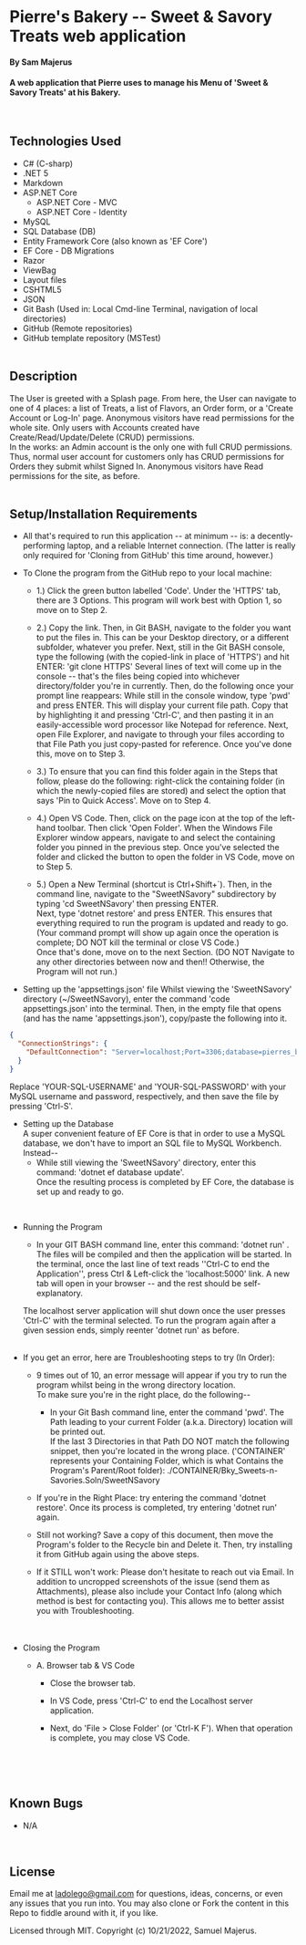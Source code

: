 # Pierre's Bakery -- Sweet & Savory Treats web application

#### By Sam Majerus

#### A web application that Pierre uses to manage his Menu of 'Sweet & Savory Treats' at his Bakery. 
<br>

## Technologies Used

* C# (C-sharp)
* .NET 5 
* Markdown
* ASP.NET Core
  * ASP.NET Core - MVC 
  * ASP.NET Core - Identity
* MySQL
* SQL Database (DB) 
* Entity Framework Core  (also known as 'EF Core')
* EF Core - DB Migrations
* Razor
* ViewBag
* Layout files 
* CSHTML5 
* JSON
* Git Bash (Used in: Local Cmd-line Terminal, navigation of local directories)
* GitHub (Remote repositories)
* GitHub template repository (MSTest)
<br><br>


## Description

The User is greeted with a Splash page. From here, the User can navigate to one of 4 places: a list of Treats, a list of Flavors, an Order form, or a 'Create Account or Log-In' page. Anonymous visitors have read permissions for the whole site. Only users with Accounts created have Create/Read/Update/Delete (CRUD) permissions.   
In the works:   an Admin account is the only one with full CRUD permissions.   Thus, normal user account for customers only has CRUD permissions for Orders they submit whilst Signed In.  Anonymous visitors have Read permissions for the site, as before. <br><br>


<!-- Resources I found to be helpful whilst developing this application-- 
* [Configuring a Primary Key - Microsoft Learn](https://learn.microsoft.com/en-us/ef/core/modeling/keys?tabs=data-annotations#configuring-a-primary-key)
* [Help with an 'Internal Server Error' that occurs when population of a SelectList dropdown element fails](https://stackoverflow.com/questions/26585495/there-is-no-viewdata-item-of-type-ienumerableselectlistitem-that-has-the-key) <br><br><br> -->


## Setup/Installation Requirements

* All that's required to run this application -- at minimum -- is: a decently-performing laptop, and a reliable Internet connection. (The latter is really only required for 'Cloning from GitHub' this time around, however.) 

* To Clone the program from the GitHub repo to your local machine:

  * 1.) Click the green button labelled 'Code'. Under the 'HTTPS' tab, there are 3 Options. This program will work best with Option 1, so move on to Step 2. <br> 

  * 2.) Copy the link. Then, in Git BASH, navigate to the folder you want to put the files in. This can be your Desktop directory, or a different subfolder, whatever you prefer. Next, still in the Git BASH console, type the following (with the copied-link in place of 'HTTPS') and hit ENTER: 'git clone HTTPS' Several lines of text will come up in the console -- that's the files being copied into whichever directory/folder you're in currently. Then, do the following once your prompt line reappears: While still in the console window, type 'pwd' and press ENTER. This will display your current file path. Copy that by highlighting it and pressing 'Ctrl-C', and then pasting it in an easily-accessible word processor like Notepad for reference. Next, open File Explorer, and navigate to through your files according to that File Path you just copy-pasted for reference. Once you've done this, move on to Step 3. <br>

  * 3.) To ensure that you can find this folder again in the Steps that follow, please do the following: right-click the containing folder (in which the newly-copied files are stored) and select the option that says 'Pin to Quick Access'.  Move on to Step 4. <br>

  * 4.) Open VS Code. Then, click on the page icon at the top of the left-hand toolbar. Then click 'Open Folder'. When the Windows File Explorer window appears, navigate to and select the containing folder you pinned in the previous step. Once you've selected the folder and clicked the button to open the folder in VS Code, move on to Step 5. <br>

  * 5.) Open a New Terminal (shortcut is Ctrl+Shift+`). Then, in the command line, navigate to the "SweetNSavory" subdirectory by typing  'cd SweetNSavory'  then pressing ENTER.   
  Next, type  'dotnet restore'  and press ENTER. This ensures that everything required to run the program is updated and ready to go.   (Your command prompt will show up again once the operation is complete; DO NOT kill the terminal or close VS Code.) <br>
  Once that's done, move on to the next Section.     (DO NOT Navigate to any other directories between now and then!!  Otherwise, the Program will not run.) <br>


* Setting up the 'appsettings.json' file 
Whilst viewing the 'SweetNSavory' directory  (~/SweetNSavory), enter the command 'code appsettings.json' into the terminal. Then, in the empty file that opens (and has the name 'appsettings.json'), copy/paste the following into it.  

<!-- {
  "ConnectionStrings": {
      "DefaultConnection": "Server=localhost;Port=3306;database=sam_majerus;uid=YOUR-SQL-USERNAME;pwd=YOUR-SQL-PASSWORD;"
  }
} -->

```json
{
  "ConnectionStrings": {
    "DefaultConnection": "Server=localhost;Port=3306;database=pierres_bky_sweets_n_savories;uid=YOUR-SQL-USERNAME;pwd=YOUR-SQL-PASSWORD;"
  }
}
```

Replace 'YOUR-SQL-USERNAME' and 'YOUR-SQL-PASSWORD' with your MySQL username and password, respectively, and then save the file by pressing 'Ctrl-S'. 
<br>


* Setting up the Database    
  A super convenient feature of EF Core is that in order to use a MySQL database, we don't have to import an SQL file to MySQL Workbench. 
  Instead--
    * While still viewing the 'SweetNSavory' directory, enter this command:  'dotnet ef database update'.  
  Once the resulting process is completed by EF Core, the database is set up and ready to go. 
<br>


* Running the Program 
  
  * In your GIT BASH command line, enter this command:  'dotnet run' .   The files will be compiled and then the application will be started. 
  In the terminal, once the last line of text reads    ''Ctrl-C to end the Application'',  press Ctrl & Left-click the 'localhost:5000' link. A new tab will open in your browser -- and the rest should be self-explanatory. 

  The localhost server application will shut down once the user presses 'Ctrl-C' with the terminal selected.  To run the program again after a given session ends, simply reenter  'dotnet run'  as before.
<br><br>


* If you get an error, here are Troubleshooting steps to try (In Order): 
  * 9 times out of 10, an error message will appear if you try to run the program whilst being in the wrong directory location.  
  To make sure you're in the right place, do the following-- 
    * In your Git Bash command line, enter the command  'pwd'.  The Path leading to your current Folder (a.k.a. Directory) location will be printed out.   
    If the last 3 Directories in that Path DO NOT match the following snippet, then you're located in the wrong place. ('CONTAINER' represents your Containing Folder, which is what Contains the Program's Parent/Root folder):       ./CONTAINER/Bky_Sweets-n-Savories.Soln/SweetNSavory 

  * If you're in the Right Place:  try entering the command  'dotnet restore'.  Once its process is completed, try entering  'dotnet run' again. 

  * Still not working?  Save a copy of this document, then move the Program's folder to the Recycle bin and Delete it. Then, try installing it from GitHub again using the above steps. 

  * If it STILL won't work:  Please don't hesitate to reach out via Email.  In addition to uncropped screenshots of the issue (send them as Attachments), please also include your Contact Info (along which method is best for contacting you).   This allows me to better assist you with Troubleshooting.  
<br><br>

 
* Closing the Program 
  * A. Browser tab & VS Code 
    * Close the browser tab. 
    
    * In VS Code, press 'Ctrl-C' to end the Localhost server application.
    * Next, do  'File > Close Folder'  (or 'Ctrl-K F'). When that operation is complete, you may close VS Code. 

<br><br><br>



## Known Bugs
* N/A
<br>


## License

Email me at ladolego@gmail.com for questions, ideas, concerns, or even any issues that you run into. You may also clone or Fork the content in this Repo to fiddle around with it, if you like.

Licensed through MIT. Copyright (c) 10/21/2022, Samuel Majerus.